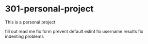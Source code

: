 # 301-personal-project
This is a personal project

fill out read me
fix form prevent default
eslint
fix username results
fix indenting problems
